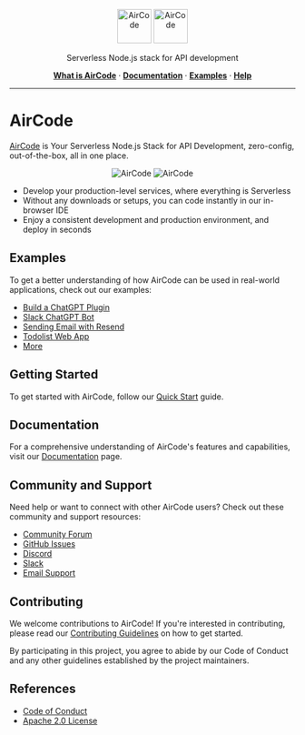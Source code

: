 <p align="center">
  <img src="https://user-images.githubusercontent.com/1651946/226529633-6a40a134-c783-42d0-8626-ba8a6e51f96e.png#gh-light-mode-only" height="60" style="max-width: 100%" alt="AirCode" />
  <img src="https://user-images.githubusercontent.com/1651946/226529630-9c331df6-b8c2-4429-be02-2a198bfe5ed3.png#gh-dark-mode-only" height="60" style="max-width: 100%" alt="AirCode" />
</p>

<p align="center">Serverless Node.js stack for API development</p>

<p align="center">
  <a href="https://aircode.io"><strong>What is AirCode</strong></a> ·
  <a href="https://docs.aircode.io"><strong>Documentation</strong></a> ·
  <a href="./examples/"><strong>Examples</strong></a> ·
  <a href="https://docs.aircode.io/help"><strong>Help</strong></a>
</p>

---

# AirCode

[AirCode](https://aircode.io) is Your Serverless Node.js Stack for API Development, zero-config, out-of-the-box, all in one place.

<p align="center">
  <img src="https://user-images.githubusercontent.com/558368/226536572-894eae82-d0fb-4cef-8767-dd25d6142b47.png#gh-light-mode-only" style="max-width: 100%" alt="AirCode" />
  <img src="https://user-images.githubusercontent.com/558368/226536599-e2537311-a773-45eb-bbf3-850cb21ecc98.png#gh-dark-mode-only" style="max-width: 100%" alt="AirCode" />
</p>

- Develop your production-level services, where everything is Serverless
- Without any downloads or setups, you can code instantly in our in-browser IDE
- Enjoy a consistent development and production environment, and deploy in seconds

## Examples

To get a better understanding of how AirCode can be used in real-world applications, check out our examples:

- [Build a ChatGPT Plugin](./examples/chatgpt-plugin)
- [Slack ChatGPT Bot](./examples/slack-chatgpt-app/)
- [Sending Email with Resend](./examples/resend)
- [Todolist Web App](./examples/web-app-todolist/)
- [More](./examples)

## Getting Started

To get started with AirCode, follow our [Quick Start](https://docs.aircode.io/getting-started/) guide.

## Documentation

For a comprehensive understanding of AirCode's features and capabilities, visit our [Documentation](https://docs.aircode.io) page.

## Community and Support

Need help or want to connect with other AirCode users? Check out these community and support resources:

- [Community Forum](https://github.com/AirCodeLabs/aircode/discussions)
- [GitHub Issues](https://github.com/aircodelabs/aircode/issues)
- [Discord](https://discord.com/invite/XrMVdYdEuY)
- [Slack](https://join.slack.com/t/aircodecommunity/shared_invite/zt-1zve3siau-c6Y7DvLRJ3RtZVnaXJWX3A)
- [Email Support](https://docs.aircode.io/help)

## Contributing

We welcome contributions to AirCode! If you're interested in contributing, please read our [Contributing Guidelines](CONTRIBUTING.md) on how to get started.

By participating in this project, you agree to abide by our Code of Conduct and any other guidelines established by the project maintainers.

## References

- [Code of Conduct](./CODE_OF_CONDUCT.md)
- [Apache 2.0 License](./LICENSE)
